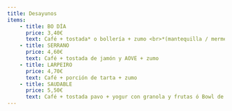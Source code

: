```yaml
---
title: Desayunos
items:
    - title: BO DÍA
      price: 3,40€
      text: Café + tostada* o bollería + zumo <br>*(mantequilla / mermelada / tomate)
    - title: SERRANO
      price: 4,60€
      text: Café + tostada de jamón y AOVE + zumo
    - title: LARPEIRO
      price: 4,70€
      text: Café + porción de tarta + zumo
    - title: SAUDABLE
      price: 5,50€
      text: Café + tostada pavo + yogur con granola y frutas ó Bowl de chía y leche vegetal con frutas + zumo
---
```


